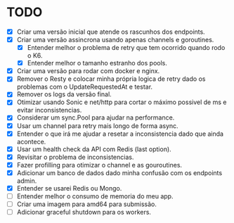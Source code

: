 # TODO

- [x] Criar uma versão inicial que atende os rascunhos dos endpoints.
- [x] Criar uma versão assincrona usando apenas channels e goroutines.
  - [x] Entender melhor o problema de retry que tem ocorrido quando rodo o K6.
  - [x] Entender melhor o tamanho estranho dos pools.
- [x] Criar uma versão para rodar com docker e nginx.
- [x] Remover o Resty e colocar minha própria logica de retry dado os problemas com o UpdateRequestedAt e testar.
- [x] Remover os logs da versão final.
- [x] Otimizar usando Sonic e net/http para cortar o máximo possivel de ms e evitar inconsistencias.
- [x] Considerar um sync.Pool para ajudar na performance.
- [x] Usar um channel para retry mais longo de forma async.
- [x] Entender o que irá me ajudar a resetar a inconsistencia dado que ainda acontece.
- [x] Usar um health check da API com Redis (last option).
- [x] Revisitar o problema de inconsistencias.
- [x] Fazer profilling para otimizar o channel e as gouroutines.
- [x] Adicionar um banco de dados dado minha confusão com os endpoints admin.
- [x] Entender se usarei Redis ou Mongo.
- [ ] Entender melhor o consumo de memoria do meu app.
- [ ] Criar uma imagem para amd64 para submissão.
- [ ] Adicionar graceful shutdown para os workers.
